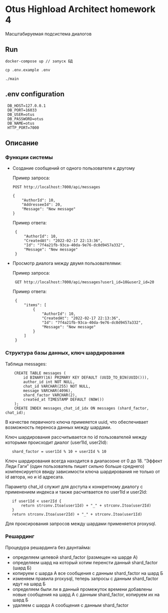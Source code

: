 # Otus Highload Architect homework 4

Масштабируемая подсистема диалогов

## Run

    docker-compose up // запуск БД

    cp .env.example .env

    ./main

## .env configuration

     DB_HOST=127.0.0.1
     DB_PORT=16033
     DB_USER=otus
     DB_PASSWORD=otus
     DB_NAME=otus
     HTTP_PORT=7000


## Описание

### Функции системы

- Создание сообщений от одного пользователя к другому

  Пример запроса:

      POST http://localhost:7000/api/messages
      
      {
          "AuthorId": 10,
          "AddresseeId": 20,
          "Message": "New message"
      }

  Пример ответа:
      
       {
           "AuthorId": 10,
           "CreatedAt": "2022-02-17 22:13:36",
           "Id": "7f4a21fb-93ca-40da-9e76-dc0d9457a332",
           "Message": "New message"
       }      

- Просмотр диалога между двумя пользователями:
   
   Пример запроса:

       GET http://localhost:7000/api/messages?user1_id=10&user2_id=20    

   Пример ответа:

       {
           "items": [
               {
                   "AuthorId": 10,
                   "CreatedAt": "2022-02-17 22:13:36",
                   "Id": "7f4a21fb-93ca-40da-9e76-dc0d9457a332",
                   "Message": "New message"
               }
           ]
       }

### Структура базы данных, ключ шардирования

   Таблица messages:
   
        CREATE TABLE messages (
            id BINARY(16) PRIMARY KEY DEFAULT (UUID_TO_BIN(UUID())),
            author_id int NOT NULL,
            chat_id VARCHAR(255) NOT NULL,
            message VARCHAR(4096),
            shard_factor VARCHAR(2),
            created_at TIMESTAMP DEFAULT (NOW())
        );
        CREATE INDEX messages_chat_id_idx ON messages (shard_factor, chat_id);

   В качестве первичного ключа примеяется uuid, что обеспечивает возможность переноса данных между шардами.

   Ключ шардирования рассчитывается по id пользователей между которыми происходит диалог (user1Id, user2Id):
   
       shard_factor = user1Id % 10 + user2Id % 10

   Ключ шардирования всегда находится в диапаозоне от 0 до 18.
   “Эффект Леди Гаги” (один пользователь пишет сильно больше среднего) компенсируется ввиду зависимости ключа шардирования не только от id автора, но и id адресата.
   
   Параметр chat_id служит для доступа к конкретному диалогу с применением индекса и также расчитвается по user1Id и user2Id:
   
       if user1Id < user2Id {
 		   return strconv.Itoa(user1Id) + "_" + strconv.Itoa(user2Id)
       }
       return strconv.Itoa(user2Id) + "_" + strconv.Itoa(user1Id)

   Для проксирования запросов между шардами применяется proxysql.

### Решардинг

   Процедура решардинга без даунтайма:
   - определяем целевой shard_factor (размещен на шарде А)
   - определяем шард на который хотим перенсти данный shard_factor (шард Б)
   - копируем с шарда А все сообщения с данным shard_factor на шард Б
   - изменяем правила proxysql, теперь запросы с данным shard_factor идут на шард Б
   - определяем были ли в данный промежуток времени добавлены новые сообщения на шард А с данным shard_factor, копируем их на шард Б
   - удаляем с шарда А сообщения с данным shard_factor
   